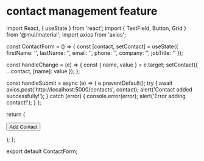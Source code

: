 # contact management feature
import React, { useState } from 'react';
import { TextField, Button, Grid } from '@mui/material';
import axios from 'axios';

const ContactForm = () => {
  const [contact, setContact] = useState({
    firstName: '',
    lastName: '',
    email: '',
    phone: '',
    company: '',
    jobTitle: ''
  });

  const handleChange = (e) => {
    const { name, value } = e.target;
    setContact({ ...contact, [name]: value });
  };

  const handleSubmit = async (e) => {
    e.preventDefault();
    try {
      await axios.post('http://localhost:5000/contacts', contact);
      alert('Contact added successfully!');
    } catch (error) {
      console.error(error);
      alert('Error adding contact!');
    }
  };

  return (
    <form onSubmit={handleSubmit}>
      <Grid container spacing={2}>
        <Grid item xs={6}>
          <TextField
            label="First Name"
            name="firstName"
            value={contact.firstName}
            onChange={handleChange}
            fullWidth
          />
        </Grid>
        <Grid item xs={6}>
          <TextField
            label="Last Name"
            name="lastName"
            value={contact.lastName}
            onChange={handleChange}
            fullWidth
          />
        </Grid>
        <Grid item xs={12}>
          <TextField
            label="Email"
            name="email"
            value={contact.email}
            onChange={handleChange}
            fullWidth
          />
        </Grid>
        <Grid item xs={12}>
          <TextField
            label="Phone"
            name="phone"
            value={contact.phone}
            onChange={handleChange}
            fullWidth
          />
        </Grid>
        <Grid item xs={12}>
          <TextField
            label="Company"
            name="company"
            value={contact.company}
            onChange={handleChange}
            fullWidth
          />
        </Grid>
        <Grid item xs={12}>
          <TextField
            label="Job Title"
            name="jobTitle"
            value={contact.jobTitle}
            onChange={handleChange}
            fullWidth
          />
        </Grid>
        <Grid item xs={12}>
          <Button type="submit" variant="contained" fullWidth>
            Add Contact
          </Button>
        </Grid>
      </Grid>
    </form>
  );
};

export default ContactForm;
